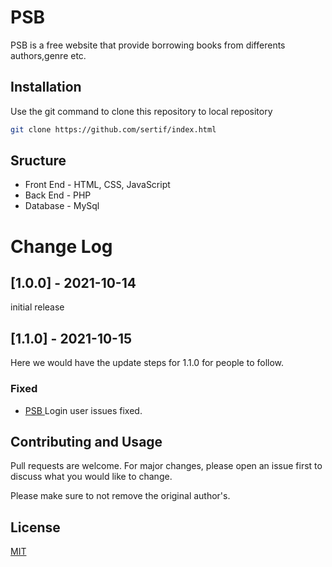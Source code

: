# PSB

PSB is a free website that provide borrowing books from differents authors,genre etc.

## Installation

Use the git command to clone this repository to local repository

```bash
git clone https://github.com/sertif/index.html
```

## Sructure 

- Front End - HTML, CSS, JavaScript
- Back End - PHP
- Database - MySql


# Change Log

 
## [1.0.0] - 2021-10-14
 
initial release

 
 
## [1.1.0] - 2021-10-15
  
Here we would have the update steps for 1.1.0 for people to follow.

### Fixed
 
- [PSB ](https://github.com/sertif/index.html) Login user issues fixed.
 
## Contributing and Usage
Pull requests are welcome. For major changes, please open an issue first to discuss what you would like to change.

Please make sure to not remove the original author's.

## License
[MIT](https://choosealicense.com/licenses/mit/)
